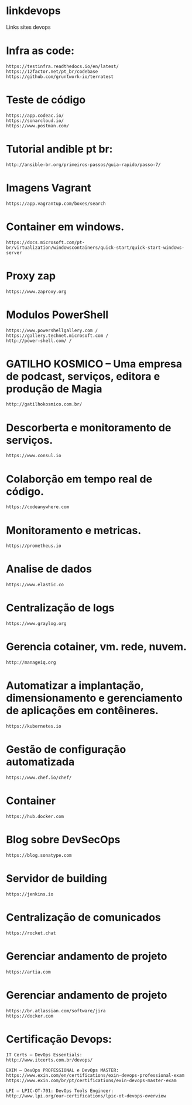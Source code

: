 # linkdevops
Links sites devops

# Infra as code:
```
https://testinfra.readthedocs.io/en/latest/
https://12factor.net/pt_br/codebase
https://github.com/gruntwork-io/terratest
```
# Teste de código
```
https://app.codeac.io/
https://sonarcloud.io/
https://www.postman.com/
```

# Tutorial andible pt br:
```
http://ansible-br.org/primeiros-passos/guia-rapido/passo-7/ 
```
# Imagens Vagrant
```
https://app.vagrantup.com/boxes/search
```
# Container em windows.
```
https://docs.microsoft.com/pt-br/virtualization/windowscontainers/quick-start/quick-start-windows-server
```

# Proxy zap
```
https://www.zaproxy.org
```
# Modulos PowerShell
```
https://www.powershellgallery.com /
https://gallery.technet.microsoft.com /
http://power-shell.com/ /
```

# GATILHO KOSMICO – Uma empresa de podcast, serviços, editora e produção de Magia
```
http://gatilhokosmico.com.br/
```

# Descorberta e monitoramento de serviços. 
```
https://www.consul.io
```

# Colaborção em tempo real de código. 
```
https://codeanywhere.com
```

# Monitoramento e metricas.
```
https://prometheus.io
```

# Analise de dados
```
https://www.elastic.co
```

# Centralização de logs
```
https://www.graylog.org
```

# Gerencia cotainer, vm. rede, nuvem.
```
http://manageiq.org
```

# Automatizar a implantação, dimensionamento e gerenciamento de aplicações em contêineres.
```
https://kubernetes.io
```

# Gestão de configuração automatizada
```
https://www.chef.io/chef/
```

# Container
```
https://hub.docker.com
```

# Blog sobre DevSecOps
```
https://blog.sonatype.com
```

# Servidor de building
```
https://jenkins.io
```

# Centralização de comunicados
```
https://rocket.chat
```

# Gerenciar andamento de projeto
```
https://artia.com
```

# Gerenciar andamento de projeto
```
https://br.atlassian.com/software/jira
https://docker.com
```

# Certificação Devops:
```
IT Certs – DevOps Essentials: 
http://www.itcerts.com.br/devops/

EXIM – DevOps PROFESSIONAL e DevOps MASTER:
https://www.exin.com/en/certifications/exin-devops-professional-exam
https://www.exin.com/br/pt/certifications/exin-devops-master-exam

LPI – LPIC-OT-701: DevOps Tools Engineer:
http://www.lpi.org/our-certifications/lpic-ot-devops-overview
```
